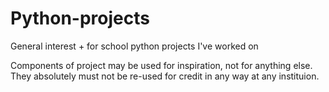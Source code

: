 # Python-projects
General interest + for school python projects I've worked on

Components of project may be used for inspiration, not for anything else. They absolutely must not be re-used for credit in any way at any instituion.
